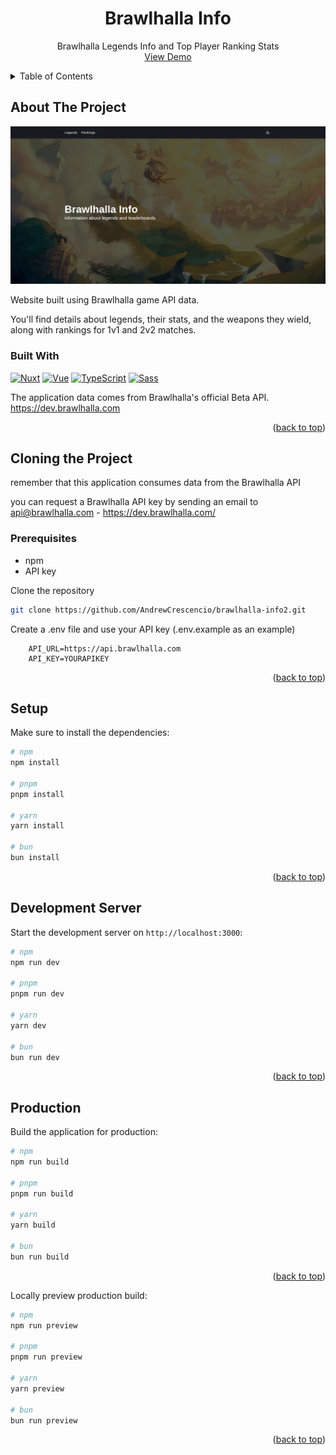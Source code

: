 <a name="readme-top"></a>

<div align="center">
  <h1 align="center">Brawlhalla Info</h1>

  <p align="center">
    Brawlhalla Legends Info and Top Player Ranking Stats
    <br />
    <a href="https://brawlhalla-info2.vercel.app/">View Demo</a>
  </p>
</div>

<details>
  <summary>Table of Contents</summary>
  <ol>
    <li>
      <a href="#about-the-project">About The Project</a>
      <ul>
        <li><a href="#built-with">Built With</a></li>
      </ul>
    </li>
    <li>
      <a href="#cloning-the-project">Cloning the Project</a>
      <ul>
        <li><a href="#prerequisites">Prerequisites</a></li>
      </ul>
    </li>
    <li>
      <a href="#setup">Setup</a>
      <ul>
        <li><a href="#development-server">Development Server</a></li>
        <li><a href="#production">Production</a></li>
      </ul>
    </li>
  </ol>
</details>

## About The Project

[![Preview][product-screenshot]](https://brawlhalla-info2.vercel.app/)

Website built using Brawlhalla game API data.

You'll find details about legends, their stats, and the weapons they wield, along with rankings for 1v1 and 2v2 matches.

### Built With

[![Nuxt][Nuxt.js]][Nuxt-url] [![Vue][Vue.js]][Vue-url] [![TypeScript][TypeScript]][TypeScript-url] [![Sass][Sass]][Sass-url]

The application data comes from Brawlhalla's official Beta API. https://dev.brawlhalla.com

<p align="right">(<a href="#readme-top">back to top</a>)</p>

## Cloning the Project

remember that this application consumes data from the Brawlhalla API

you can request a Brawlhalla API key by sending an email to api@brawlhalla.com - https://dev.brawlhalla.com/

### Prerequisites

- npm
- API key

Clone the repository

```bash
git clone https://github.com/AndrewCrescencio/brawlhalla-info2.git
```

Create a .env file and use your API key (.env.example as an example)

```env
    API_URL=https://api.brawlhalla.com
    API_KEY=YOURAPIKEY
```

<p align="right">(<a href="#readme-top">back to top</a>)</p>

## Setup

Make sure to install the dependencies:

```bash
# npm
npm install

# pnpm
pnpm install

# yarn
yarn install

# bun
bun install
```

<p align="right">(<a href="#readme-top">back to top</a>)</p>

## Development Server

Start the development server on `http://localhost:3000`:

```bash
# npm
npm run dev

# pnpm
pnpm run dev

# yarn
yarn dev

# bun
bun run dev
```

<p align="right">(<a href="#readme-top">back to top</a>)</p>

## Production

Build the application for production:

```bash
# npm
npm run build

# pnpm
pnpm run build

# yarn
yarn build

# bun
bun run build
```

<p align="right">(<a href="#readme-top">back to top</a>)</p>

Locally preview production build:

```bash
# npm
npm run preview

# pnpm
pnpm run preview

# yarn
yarn preview

# bun
bun run preview
```

<p align="right">(<a href="#readme-top">back to top</a>)</p>

[product-screenshot]: /src/public/images/preview.png
[Nuxt.js]: https://img.shields.io/badge/Nuxt-002E3B?style=for-the-badge&logo=nuxtdotjs&logoColor=#00DC82
[Nuxt-url]: https://nuxt.com/
[Vue.js]: https://img.shields.io/badge/Vue.js-35495E?style=for-the-badge&logo=vuedotjs&logoColor=4FC08D
[Vue-url]: https://vuejs.org/
[Sass]: https://img.shields.io/badge/SASS-hotpink.svg?style=for-the-badge&logo=SASS&logoColor=white
[Sass-url]: https://sass-lang.com/
[TypeScript]: https://img.shields.io/badge/TypeScript-007ACC?style=for-the-badge&logo=typescript&logoColor=white
[TypeScript-url]: https://www.typescriptlang.org/
